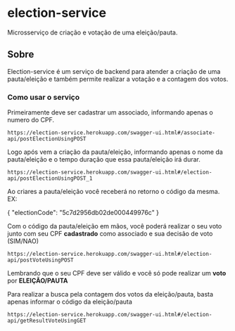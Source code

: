 # election-service
Microsserviço de criação e votação de uma eleição/pauta.

## Sobre
Election-service é um serviço de backend para atender a criação de uma pauta/eleição e também permite realizar a votação e a contagem dos votos.

### Como usar o serviço
Primeiramente deve ser cadastrar um associado, informando apenas o numero do CPF.

```https://election-service.herokuapp.com/swagger-ui.html#/associate-api/postElectionUsingPOST```


Logo após vem a criação da pauta/eleição, informando apenas o nome da pauta/eleição e o tempo duração que essa pauta/eleição irá durar.

```https://election-service.herokuapp.com/swagger-ui.html#/election-api/postElectionUsingPOST_1```


Ao criares a pauta/eleição você receberá no retorno o código da mesma. EX: 

{
  "electionCode": "5c7d2956db02de000449976c"
} 



Com o código da pauta/eleição em mãos, você poderá realizar o seu voto junto com seu CPF **cadastrado** como associado e sua decisão de voto (SIM/NAO)

```https://election-service.herokuapp.com/swagger-ui.html#/election-api/postVoteUsingPOST```

Lembrando que o seu CPF deve ser válido e você só pode realizar um **voto** por **ELEIÇÃO/PAUTA**

Para realizar a busca pela contagem dos votos da eleição/pauta, basta apenas informar o código da eleição/pauta

```https://election-service.herokuapp.com/swagger-ui.html#/election-api/getResultVoteUsingGET```
